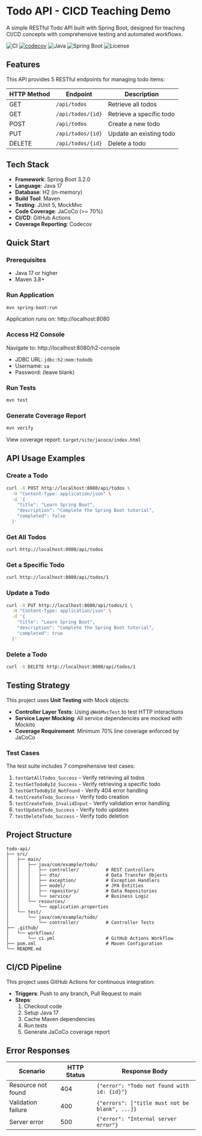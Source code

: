 # Todo API - CICD Teaching Demo

A simple RESTful Todo API built with Spring Boot, designed for teaching CI/CD concepts with comprehensive testing and automated workflows.

![CI](https://github.com/allen3325/CICD-Test/workflows/CI/badge.svg)
[![codecov](https://codecov.io/gh/allen3325/CICD-Test/branch/main/graph/badge.svg)](https://codecov.io/gh/allen3325/CICD-Test)
![Java](https://img.shields.io/badge/Java-17-orange)
![Spring Boot](https://img.shields.io/badge/Spring%20Boot-3.2-brightgreen)
![License](https://img.shields.io/badge/License-MIT-blue.svg)

## Features

This API provides 5 RESTful endpoints for managing todo items:

| HTTP Method | Endpoint | Description |
|-------------|----------|-------------|
| GET | `/api/todos` | Retrieve all todos |
| GET | `/api/todos/{id}` | Retrieve a specific todo |
| POST | `/api/todos` | Create a new todo |
| PUT | `/api/todos/{id}` | Update an existing todo |
| DELETE | `/api/todos/{id}` | Delete a todo |

## Tech Stack

- **Framework**: Spring Boot 3.2.0
- **Language**: Java 17
- **Database**: H2 (in-memory)
- **Build Tool**: Maven
- **Testing**: JUnit 5, MockMvc
- **Code Coverage**: JaCoCo (>= 70%)
- **CI/CD**: GitHub Actions
- **Coverage Reporting**: Codecov

## Quick Start

### Prerequisites

- Java 17 or higher
- Maven 3.8+

### Run Application

```bash
mvn spring-boot:run
```

Application runs on: http://localhost:8080

### Access H2 Console

Navigate to: http://localhost:8080/h2-console

- JDBC URL: `jdbc:h2:mem:tododb`
- Username: `sa`
- Password: (leave blank)

### Run Tests

```bash
mvn test
```

### Generate Coverage Report

```bash
mvn verify
```

View coverage report: `target/site/jacoco/index.html`

## API Usage Examples

### Create a Todo

```bash
curl -X POST http://localhost:8080/api/todos \
  -H "Content-Type: application/json" \
  -d '{
    "title": "Learn Spring Boot",
    "description": "Complete the Spring Boot tutorial",
    "completed": false
  }'
```

### Get All Todos

```bash
curl http://localhost:8080/api/todos
```

### Get a Specific Todo

```bash
curl http://localhost:8080/api/todos/1
```

### Update a Todo

```bash
curl -X PUT http://localhost:8080/api/todos/1 \
  -H "Content-Type: application/json" \
  -d '{
    "title": "Learn Spring Boot",
    "description": "Complete the Spring Boot tutorial",
    "completed": true
  }'
```

### Delete a Todo

```bash
curl -X DELETE http://localhost:8080/api/todos/1
```

## Testing Strategy

This project uses **Unit Testing** with Mock objects:

- **Controller Layer Tests**: Using `@WebMvcTest` to test HTTP interactions
- **Service Layer Mocking**: All service dependencies are mocked with Mockito
- **Coverage Requirement**: Minimum 70% line coverage enforced by JaCoCo

### Test Cases

The test suite includes 7 comprehensive test cases:

1. `testGetAllTodos_Success` - Verify retrieving all todos
2. `testGetTodoById_Success` - Verify retrieving a specific todo
3. `testGetTodoById_NotFound` - Verify 404 error handling
4. `testCreateTodo_Success` - Verify todo creation
5. `testCreateTodo_InvalidInput` - Verify validation error handling
6. `testUpdateTodo_Success` - Verify todo updates
7. `testDeleteTodo_Success` - Verify todo deletion

## Project Structure

```
todo-api/
├── src/
│   ├── main/
│   │   ├── java/com/example/todo/
│   │   │   ├── controller/          # REST Controllers
│   │   │   ├── dto/                 # Data Transfer Objects
│   │   │   ├── exception/           # Exception Handlers
│   │   │   ├── model/               # JPA Entities
│   │   │   ├── repository/          # Data Repositories
│   │   │   └── service/             # Business Logic
│   │   └── resources/
│   │       └── application.properties
│   └── test/
│       └── java/com/example/todo/
│           └── controller/          # Controller Tests
├── .github/
│   └── workflows/
│       └── ci.yml                   # GitHub Actions Workflow
├── pom.xml                          # Maven Configuration
└── README.md
```

## CI/CD Pipeline

This project uses GitHub Actions for continuous integration:

- **Triggers**: Push to any branch, Pull Request to main
- **Steps**:
  1. Checkout code
  2. Setup Java 17
  3. Cache Maven dependencies
  4. Run tests
  5. Generate JaCoCo coverage report

## Error Responses

| Scenario | HTTP Status | Response Body |
|----------|-------------|---------------|
| Resource not found | 404 | `{"error": "Todo not found with id: {id}"}` |
| Validation failure | 400 | `{"errors": ["title must not be blank", ...]}` |
| Server error | 500 | `{"error": "Internal server error"}` |

